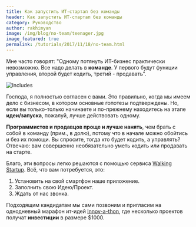 ```yaml
---
title: Как запустить ИТ-стартап без команды 
header: Как запустить ИТ-стартап без команды 
category: Руководство
author: rakhimyan
image: /img/blog/no-team/teenager.jpg
image_featured: true
permalink: /tutorials/2017/11/18/no-team.html
---
```

Мне часто говорят: "Одному потянуть ИТ-бизнес практически невозможно. Все надо делать в __команде__. У первого будут функции управления, второй будет кодить, третий - продавать". 

![Includes](/img/blog/no-team/teenager.jpg)

Господа, я полностью согласен с вами. Это правильно, когда мы имеем дело с бизнесом, в котором основные гопотезы подтверждены. Но, если вы только-только начинаете и по-прежнему находитесь на этапе __идеи/запуска__, пожалуй, лучше действовать одному. 

__Программистов и продавцов проще и лучше нанять__, чем брать с собой в команду (прим., в долю), потому что в начале можно обойтись и без их помощи. Вы спросите, тогда кто будет кодить, а управлять? Отвечаю: вам совершенно необязательно уметь кодить или продавать на старте. 

Благо, эти вопросы легко решаются с помощью сервиса [Walking Startup](https://walkingstartup.ru). Всё, что вам потребуется, это:
1) Установить на свой смартфон наше приложение. 
2) Заполнить свою Идею/Проект. 
3) Ждать от нас звонка. 

Подходящим кандидатам мы сами позвоним и пригласим на однодневный марафон ит-идей [Innov-a-thon](https://innovathon.walkingstartup.ru), где несколько проектов получат __инвестиции__ в размере $1000. 
